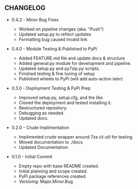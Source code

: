 ## CHANGELOG
- 0.4.2 - Minor Bug Fixes
  - Worked on pipeline changes (aka. "Push")
  - Updated setup.py to reflect updates
  - Formatting bug caused invalid link

- 0.4.0 - Module Testing & Published to PyPi
  - Added FEATURE.md file and update docs & structure
  - Added general.py module for development and pipeline.
  - Updated setup.py and py7zip.py scripts.
  - Finished testing & fine tuning of setup
  - Published wheels to PyPi (will add auto-action later)

- 0.3.0 - Deployment Testing & PyPi Prep
  - Improved setup.py, setup.cfg, and the like
  - Cloned the deployment and tested installing it.
  - Restructured repository.
  - Debugging as needed.
  - Updated docs.

- 0.2.0 - Crude Implimentation
  - Implimented crude wrapper around 7za cli util for testing.
  - Moved documentation to ./docs
  - Updated Documentation.

- 0.1.0 - Initial Commit
  - Empty repo with base README created.
  - Initial planning and scope created.
  - PyPi package references created.
  - Versioing: Major.Minor.Bug